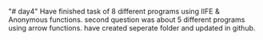 "# day4" 
Have finished task of 8 different programs using IIFE & Anonymous functions.
second question was about 5 different programs using arrow functions.
have created seperate folder and updated in github.